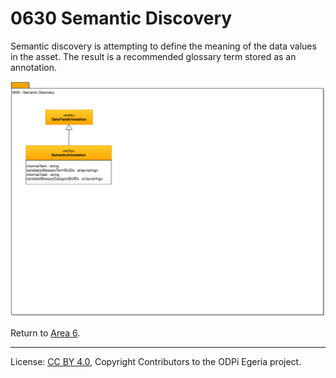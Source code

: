 <!-- SPDX-License-Identifier: CC-BY-4.0 -->
<!-- Copyright Contributors to the ODPi Egeria project. -->

# 0630 Semantic Discovery

Semantic discovery is attempting to define the
meaning of the data values in the asset.
The result is a recommended glossary term
stored as an annotation.

![UML](0630-Semantic-Discovery.png)

Return to [Area 6](Area-6-models.md).

----
License: [CC BY 4.0](https://creativecommons.org/licenses/by/4.0/),
Copyright Contributors to the ODPi Egeria project.
